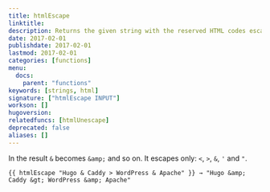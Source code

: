 ```yaml
---
title: htmlEscape
linktitle:
description: Returns the given string with the reserved HTML codes escaped.
date: 2017-02-01
publishdate: 2017-02-01
lastmod: 2017-02-01
categories: [functions]
menu:
  docs:
    parent: "functions"
keywords: [strings, html]
signature: ["htmlEscape INPUT"]
workson: []
hugoversion:
relatedfuncs: [htmlUnescape]
deprecated: false
aliases: []
---
```


In the result `&` becomes `&amp;` and so on. It escapes only: `<`, `>`, `&`, `'` and `"`.

```
{{ htmlEscape "Hugo & Caddy > WordPress & Apache" }} → "Hugo &amp; Caddy &gt; WordPress &amp; Apache"
```
